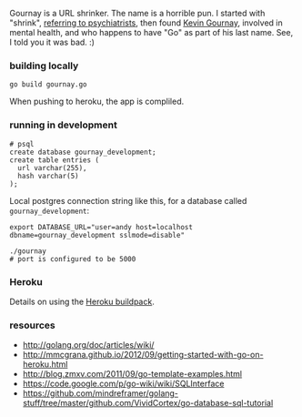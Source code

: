 Gournay is a URL shrinker. The name is a horrible pun. I started with "shrink", [referring to psychiatrists](http://timesofindia.indiatimes.com/home/stoi/Why-is-a-psychiatrist-called-a-shrink/articleshow/929514.cms), then found [Kevin Gournay](http://en.wikipedia.org/wiki/Kevin_Gournay), involved in mental health, and who happens to have "Go" as part of his last name. See, I told you it was bad. :)

### building locally

    go build gournay.go

When pushing to heroku, the app is compliled.

### running in development

    # psql
    create database gournay_development;
    create table entries (
      url varchar(255),
      hash varchar(5)
    );

Local postgres connection string like this, for a database called `gournay_development`:

    export DATABASE_URL="user=andy host=localhost dbname=gournay_development sslmode=disable"

    ./gournay
    # port is configured to be 5000

### Heroku

Details on using the [Heroku buildpack](http://stackoverflow.com/a/16655766/126688).

### resources

  * http://golang.org/doc/articles/wiki/
  * http://mmcgrana.github.io/2012/09/getting-started-with-go-on-heroku.html
  * http://blog.zmxv.com/2011/09/go-template-examples.html
  * https://code.google.com/p/go-wiki/wiki/SQLInterface
  * https://github.com/mindreframer/golang-stuff/tree/master/github.com/VividCortex/go-database-sql-tutorial
